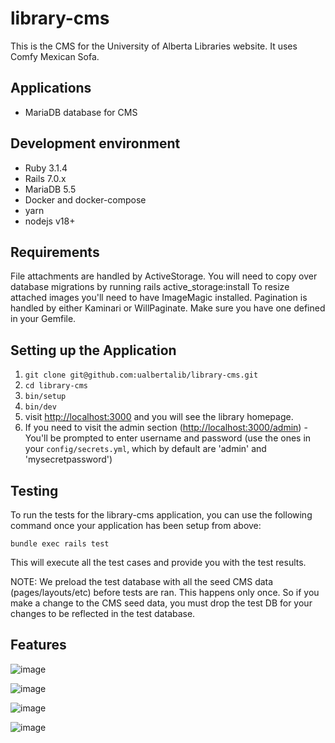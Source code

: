 # library-cms

This is the CMS for the University of Alberta Libraries website. It uses Comfy Mexican Sofa.

## Applications

+ MariaDB database for CMS

## Development environment

+ Ruby 3.1.4
+ Rails 7.0.x
+ MariaDB 5.5
+ Docker and docker-compose
+ yarn 
+ nodejs v18+

## Requirements

File attachments are handled by ActiveStorage. You will need to copy over database migrations by running rails active_storage:install
To resize attached images you'll need to have ImageMagic installed.
Pagination is handled by either Kaminari or WillPaginate. Make sure you have one defined in your Gemfile.

## Setting up the Application

1. `git clone git@github.com:ualbertalib/library-cms.git`
2. `cd library-cms`
3. `bin/setup`
6. `bin/dev`
7. visit [http://localhost:3000](http://localhost:3000) and you will see the library homepage.
8. If you need to visit the admin section ([http://localhost:3000/admin](http://localhost:3000/admin)) - You'll be prompted to enter username and password (use the ones in your `config/secrets.yml`, which by default are 'admin' and 'mysecretpassword')


## Testing
To run the tests for the library-cms application, you can use the following command once your application has been setup from above:

```
bundle exec rails test
```

This will execute all the test cases and provide you with the test results.

NOTE: We preload the test database with all the seed CMS data (pages/layouts/etc) before tests are ran. This happens only once. 
So if you make a change to the CMS seed data, you must drop the test DB for your changes to be reflected in the test database.

## Features

![image](https://user-images.githubusercontent.com/1220762/173146961-b8430fca-4d41-4c8c-a413-8bd0ac6cc929.png)

![image](https://user-images.githubusercontent.com/1220762/173147029-3d5f952c-5bae-415e-a9ee-29dc8fc656a8.png)

![image](https://user-images.githubusercontent.com/1220762/173147203-eb68a6f7-73c4-4a5d-ab57-95169d3d0f16.png)

![image](https://user-images.githubusercontent.com/1220762/173147294-715b940e-66dd-4c40-b874-cf4051ba0169.png)
